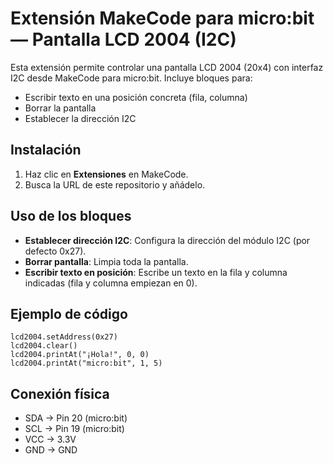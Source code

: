 # Extensión MakeCode para micro:bit — Pantalla LCD 2004 (I2C)

Esta extensión permite controlar una pantalla LCD 2004 (20x4) con interfaz I2C desde MakeCode para micro:bit. Incluye bloques para:

- Escribir texto en una posición concreta (fila, columna)
- Borrar la pantalla
- Establecer la dirección I2C

## Instalación

1. Haz clic en **Extensiones** en MakeCode.
2. Busca la URL de este repositorio y añádelo.

## Uso de los bloques

- **Establecer dirección I2C**: Configura la dirección del módulo I2C (por defecto 0x27).
- **Borrar pantalla**: Limpia toda la pantalla.
- **Escribir texto en posición**: Escribe un texto en la fila y columna indicadas (fila y columna empiezan en 0).

## Ejemplo de código

```blocks
lcd2004.setAddress(0x27)
lcd2004.clear()
lcd2004.printAt("¡Hola!", 0, 0)
lcd2004.printAt("micro:bit", 1, 5)
```

## Conexión física

- SDA → Pin 20 (micro:bit)
- SCL → Pin 19 (micro:bit)
- VCC → 3.3V
- GND → GND
